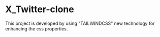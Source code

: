 # X_Twitter-clone
This project is developed by using "TAILWINDCSS" new technology for enhancing the css properties.
